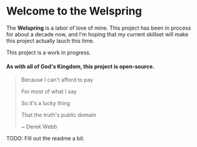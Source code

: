 # Welcome to the Welspring

The **Welspring** is a labor of love of mine. This project has been in process
for about a decade now, and I'm hoping that my current skillset will make this
project actually lauch this time.

This project is a work in progress.

#### As with all of God's Kingdom, this project is open-source.

> Because I can't afford to pay
>
> For most of what I say
> 
> So it's a lucky thing
>
> That the truth's public domain
>
> ~ Derek Webb

TODO: Fill out the readme a bit.